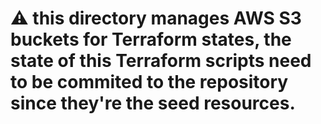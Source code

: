 # :warning: this directory manages AWS S3 buckets for Terraform states, the state of this Terraform scripts need to be commited to the repository since they're the seed resources.
